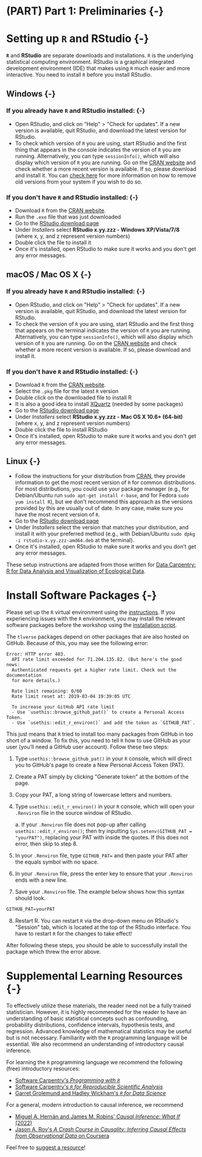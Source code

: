 # (PART) Part 1: Preliminaries {-}

# Setting up `R` and RStudio {-}

**`R`** and **RStudio** are separate downloads and installations. `R` is the
underlying statistical computing environment. RStudio is a graphical integrated
development environment (IDE) that makes using `R` much easier and more
interactive. You need to install `R` before you install RStudio.

## Windows {-}

### If you already have `R` and RStudio installed: {-}

* Open RStudio, and click on "Help" > "Check for updates". If a new version is
  available, quit RStudio, and download the latest version for RStudio.
* To check which version of `R` you are using, start RStudio and the first thing
  that appears in the console indicates the version of `R` you are
  running. Alternatively, you can type `sessionInfo()`, which will also display
  which version of `R` you are running. Go on the [CRAN
  website](https://cran.r-project.org/bin/windows/base/) and check whether a
  more recent version is available. If so, please download and install it. You
  can [check here](https://cran.r-project.org/bin/windows/base/rw-FAQ.html#How-do-I-UNinstall-R_003f)
  for more information on how to remove old versions from your system if you
  wish to do so.

### If you don't have `R` and RStudio installed: {-}

* Download `R` from
  the [CRAN website](http://cran.r-project.org/bin/windows/base/release.htm).
* Run the `.exe` file that was just downloaded
* Go to the [RStudio download page](https://www.rstudio.com/products/rstudio/download/#download)
* Under *Installers* select **RStudio x.yy.zzz - Windows
  XP/Vista/7/8** (where x, y, and z represent version numbers)
* Double click the file to install it
* Once it's installed, open RStudio to make sure it works and you don't get any
  error messages.

## macOS / Mac OS X {-}

### If you already have `R` and RStudio installed: {-}

* Open RStudio, and click on "Help" > "Check for updates". If a new version is
  available, quit RStudio, and download the latest version for RStudio.
* To check the version of `R` you are using, start RStudio and the first thing
  that appears on the terminal indicates the version of `R` you are running.
  Alternatively, you can type `sessionInfo()`, which will also display which
  version of `R` you are running. Go on the [CRAN
  website](https://cran.r-project.org/bin/macosx/) and check whether a more
  recent version is available. If so, please download and install it.

### If you don't have `R` and RStudio installed: {-}

* Download `R` from
  the [CRAN website](http://cran.r-project.org/bin/macosx).
* Select the `.pkg` file for the latest `R` version
* Double click on the downloaded file to install R
* It is also a good idea to install [XQuartz](https://www.xquartz.org/) (needed
  by some packages)
* Go to the [RStudio download
  page](https://www.rstudio.com/products/rstudio/download/#download)
* Under *Installers* select **RStudio x.yy.zzz - Mac OS X 10.6+ (64-bit)**
  (where x, y, and z represent version numbers)
* Double click the file to install RStudio
* Once it's installed, open RStudio to make sure it works and you don't get any
  error messages.

## Linux {-}

* Follow the instructions for your distribution
  from [CRAN](https://cloud.r-project.org/bin/linux), they provide information
  to get the most recent version of `R` for common distributions. For most
  distributions, you could use your package manager (e.g., for Debian/Ubuntu run
  `sudo apt-get install r-base`, and for Fedora `sudo yum install R`), but we
  don't recommend this approach as the versions provided by this are
  usually out of date. In any case, make sure you have the most recent version 
  of `R`.
* Go to the [RStudio download
  page](https://www.rstudio.com/products/rstudio/download/#download)
* Under *Installers* select the version that matches your distribution, and
  install it with your preferred method (e.g., with Debian/Ubuntu `sudo dpkg -i
  rstudio-x.yy.zzz-amd64.deb` at the terminal).
* Once it's installed, open RStudio to make sure it works and you don't get any
  error messages.

These setup instructions are adapted from those written for [Data Carpentry: R
for Data Analysis and Visualization of Ecological
Data](http://www.datacarpentry.org/R-ecology-lesson/).

# Install Software Packages {-}

Please set up the `R` virtual environment using the 
[instructions](https://github.com/tlverse/enar2023-workshop/blob/master/install.md). 
If you experiencing issues with the `R` environment, you may install the relevant 
software packages before the workshop using the [installation 
script](https://github.com/tlverse/enar2023-workshop/blob/master/install.R).

The `tlverse` packages depend on other packages that are also hosted on GitHub. 
Because of this, you may see the following error:

```
Error: HTTP error 403.
  API rate limit exceeded for 71.204.135.82. (But here's the good news:
  Authenticated requests get a higher rate limit. Check out the documentation
  for more details.)

  Rate limit remaining: 0/60
  Rate limit reset at: 2019-03-04 19:39:05 UTC

  To increase your GitHub API rate limit
  - Use `usethis::browse_github_pat()` to create a Personal Access Token.
  - Use `usethis::edit_r_environ()` and add the token as `GITHUB_PAT`.
```

This just means that `R` tried to install too many packages from GitHub in too
short of a window. To fix this, you need to tell `R` how to use GitHub as your
user (you'll need a GitHub user account). Follow these two steps:

1. Type `usethis::browse_github_pat()` in your `R` console, which will direct
   you to GitHub's page to create a New Personal Access Token (PAT).
2. Create a PAT simply by clicking "Generate token" at the bottom of the page.
3. Copy your PAT, a long string of lowercase letters and numbers.
4. Type `usethis::edit_r_environ()` in your `R` console, which will open your
   `.Renviron` file in the source window of RStudio.

    a. If your `.Renviron` file does not pop-up after calling
       `usethis::edit_r_environ()`; then try inputting
       `Sys.setenv(GITHUB_PAT = "yourPAT")`, replacing your PAT with inside the
       quotes. If this does not error, then skip to step 8.

5. In your `.Renviron` file, type `GITHUB_PAT=` and then paste your PAT after
   the equals symbol with no space.
6. In your `.Renviron` file, press the enter key to ensure that your `.Renviron`
   ends with a new line.
7. Save your `.Renviron` file. The example below shows how this syntax should
   look.

  
  ```r
  GITHUB_PAT=yourPAT
  ```

8. Restart R. You can restart `R` via the drop-down menu on RStudio's "Session"
   tab, which is located at the top of the RStudio interface. You have to
   restart `R` for the changes to take effect!

After following these steps, you should be able to successfully install the
package which threw the error above.

# Supplemental Learning Resources {-}

To effectively utilize these materials, the reader need not be a fully trained
statistician. However, it is highly recommended for the reader to have an 
understanding of basic statistical concepts such as confounding, probability 
distributions, confidence intervals, hypothesis tests, and regression. Advanced 
knowledge of mathematical statistics may be useful but is not necessary. 
Familiarity with the `R` programming language will be essential. We also 
recommend an understanding of introductory causal inference.

For learning the `R` programming language we recommend the following (free)
introductory resources:

* [Software Carpentry's _Programming with
    `R`_](http://swcarpentry.github.io/r-novice-inflammation/)
* [Software Carpentry's _`R` for Reproducible Scientific
    Analysis_](http://swcarpentry.github.io/r-novice-gapminder/)
* [Garret Grolemund and Hadley Wickham's _`R` for Data
    Science_](https://r4ds.had.co.nz)

For a general, modern introduction to causal inference, we recommend

* [Miguel A. Hernán and James M. Robins' _Causal Inference: What If_
    (2022)](https://www.hsph.harvard.edu/miguel-hernan/causal-inference-book/)
* [Jason A. Roy's _A Crash Course in Causality: Inferring Causal Effects from
  Observational Data_ on
  Coursera](https://www.coursera.org/learn/crash-course-in-causality)

Feel free to [suggest a
resource](https://github.com/tlverse/tlverse-handbook/issues)!
